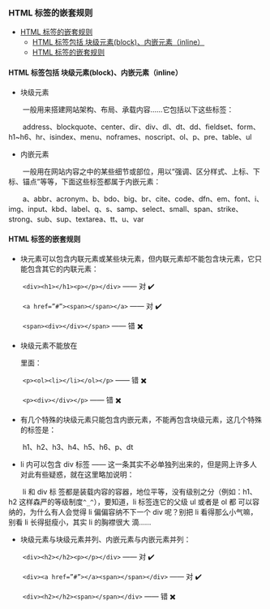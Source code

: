 ### HTML 标签的嵌套规则

<!-- TOC -->

- [HTML 标签的嵌套规则](#html-标签的嵌套规则)
    - [HTML 标签包括 块级元素(block)、内嵌元素（inline）](#html-标签包括-块级元素block内嵌元素inline)
    - [HTML 标签的嵌套规则](#html-标签的嵌套规则)

<!-- /TOC -->

#### HTML 标签包括 块级元素(block)、内嵌元素（inline）

- 块级元素

　　一般用来搭建网站架构、布局、承载内容……它包括以下这些标签：

　　address、blockquote、center、dir、div、dl、dt、dd、fieldset、form、h1~h6、hr、isindex、menu、noframes、noscript、ol、p、pre、table、ul

- 内嵌元素

　　一般用在网站内容之中的某些细节或部位，用以“强调、区分样式、上标、下标、锚点”等等，下面这些标签都属于内嵌元素：

　　a、abbr、acronym、b、bdo、big、br、cite、code、dfn、em、font、i、img、input、kbd、label、q、s、samp、select、small、span、strike、strong、sub、sup、textarea、tt、u、var

#### HTML 标签的嵌套规则

- 块元素可以包含内联元素或某些块元素，但内联元素却不能包含块元素，它只能包含其它的内联元素：

　　`<div><h1></h1><p></p></div>` —— 对 :heavy_check_mark:

　　`<a href=”#”><span></span></a>` —— 对 :heavy_check_mark:

　　`<span><div></div></span>` —— 错 :heavy_multiplication_x:

- 块级元素不能放在<p>里面：

　　`<p><ol><li></li></ol></p>` —— 错 :heavy_multiplication_x:

　　`<p><div></div></p>` —— 错 :heavy_multiplication_x:

- 有几个特殊的块级元素只能包含内嵌元素，不能再包含块级元素，这几个特殊的标签是：

　　h1、h2、h3、h4、h5、h6、p、dt

- li 内可以包含 div 标签 —— 这一条其实不必单独列出来的，但是网上许多人对此有些疑惑，就在这里略加说明：

　　li 和 div 标 签都是装载内容的容器，地位平等，没有级别之分（例如：h1、h2 这样森严的等级制度`^_^`），要知道，li 标签连它的父级 ul 或者是 ol 都 可以容纳的，为什么有人会觉得 li 偏偏容纳不下一个 div 呢？别把 li 看得那么小气嘛，别看 li 长得挺瘦小，其实 li 的胸襟很大 滴……

- 块级元素与块级元素并列、内嵌元素与内嵌元素并列：

　　`<div><h2></h2><p></p></div>` —— 对 :heavy_check_mark:

　　`<div><a href=”#”></a><span></span></div>` —— 对 :heavy_check_mark:

　　`<div><h2></h2><span></span></div>` —— 错 :heavy_multiplication_x:
